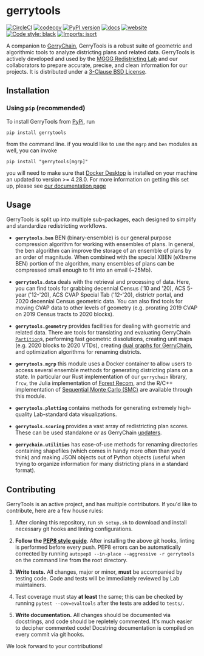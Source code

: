 # gerrytools

[![CircleCI](https://dl.circleci.com/status-badge/img/gh/mggg/gerrytools/tree/main.svg?style=svg)](https://dl.circleci.com/status-badge/redirect/gh/mggg/gerrytools/tree/main)
[![codecov](https://codecov.io/gh/mggg/gerrytools/branch/main/graph/badge.svg?token=O09GYF7C9X)](https://codecov.io/gh/mggg/gerrytools)
[![PyPI version](https://badge.fury.io/py/gerrytools.svg)](https://badge.fury.io/py/gerrytools)
[![docs](https://img.shields.io/badge/%E2%93%98-Documentation-%230099cd)](https://mggg.github.io/gerrytools/)
[![website](https://img.shields.io/badge/%F0%9F%8C%90%20-MGGG%20Redistricting%20Lab-%230099cd)](https://mggg.org)
[![Code style: black](https://img.shields.io/badge/code%20style-black-000000.svg)](https://github.com/psf/black)
[![Imports: isort](https://img.shields.io/badge/%20imports-isort-%231674b1?style=flat&labelColor=ef8336)](https://pycqa.github.io/isort/)

A companion to [GerryChain](https://github.com/mggg/GerryChain), GerryTools is a robust suite of
geometric and algorithmic tools to analyze districting plans and related data. GerryTools is
actively developed and used by the [MGGG Redistricting Lab](https://mggg.org) and our collaborators
to prepare accurate, precise, and clean information for our projects. It is distributed under a
[3-Clause BSD License](https://opensource.org/licenses/BSD-3-Clause).

## Installation

### Using `pip` (recommended)

To install GerryTools from [PyPi](https://pypi.org/project/gerrytools/), run

```console
pip install gerrytools
```

from the command line. if you would like to use the `mgrp` and `ben` modules as well, you can invoke

```console
pip install "gerrytools[mgrp]"
```

you will need to make sure that [Docker Desktop](https://www.docker.com/get-started/) is installed
on your machine an updated to version >= 4.28.0. For more information on getting this set up, please
see [our documentation page](https://gerrytools.readthedocs.io/en/latest/topics/docker/)

## Usage

GerryTools is split up into multiple sub-packages, each designed to simplify and standardize
redistricting workflows.

- **`gerrytools.ben`** BEN (binary-ensemble) is our general purpose compression algorithm for
  working with ensembles of plans. In general, the ben algorithm can improve the storage of an
  ensemble of plans by an order of magnitude. When combined with the special XBEN (eXtreme BEN)
  portion of the algorithm, many ensembles of plans can be compressed small enough to fit into an
  email (~25Mb).

- **`gerrytools.data`** deals with the retrieval and processing of data. Here, you can find tools
  for grabbing decennial Census ('10 and '20), ACS 5-year ('12-'20), ACS CVAP Special Tab ('12-'20),
  districtr portal, and 2020 decennial Census geometric data. You can also find tools for moving
  CVAP data to other levels of geometry (e.g. prorating 2019 CVAP on 2019 Census tracts to 2020
  blocks).

- **`gerrytools.geometry`** provides facilities for dealing with geometric and related data. There
  are tools for translating and evaluating GerryChain
  [`Partition`](https://mggg.github.io/GerryChain/api.html#module-gerrychain.partition)s, performing
  fast geometric dissolutions, creating unit maps (e.g. 2020 blocks to 2020 VTDs), creating
  [dual graphs for GerryChain](https://mggg.github.io/GerryChain/api.html#adjacency-graphs), and
  optimization algorithms for renaming districts.

- **`gerrytools.mgrp`** this module uses a Docker container to allow users to access several
  ensemble methods for generating districting plans on a state. In particular our Rust
  implementation of our `gerrychain` library, `frcw`, the Julia implementation of
  [Forest Recom](https://arxiv.org/pdf/2008.08054.pdf), and the R/C++ implementation of
  [Sequential Monte Carlo (SMC)](https://github.com/alarm-redist/redist) are available through this
  module.

- **`gerrytools.plotting`** contains methods for generating extremely high-quality Lab-standard data
  visualizations.

- **`gerrytools.scoring`** provides a vast array of redistricting plan scores. These can be used
  standalone _or_ as GerryChain
  [updaters](https://mggg.github.io/GerryChain/api.html#module-gerrychain.updaters).

- **`gerrychain.utilities`** has ease-of-use methods for renaming directories containing shapefiles
  (which comes in handy more often than you'd think) and making JSON objects out of Python objects
  (useful when trying to organize information for many districting plans in a standard format).

<!-- ### Example

GerryTools is easy to use and is designed to simplify data- and redistricting-related
workflows. For example, let's say we want to analyze Alabama's citizen voting-age
population data on 2020 Census tracts. First, we can download the geometric data
for the state using `gerrytools.data.geometry20()`:

```python
from gerrytools.data import geometry20
from us import states

# Retrieves Lab-processed and -cleaned geometry data, and writes it to file.
geometry20(states.AL, "~/project/AL-tracts.zip", geometry="tract")
```
Next, we can download cleaned citizen voting-age population (CVAP) data from the 2020 ACS special tabulation release:

```python
from gerrytools.data import cvap
from us import states

# A pandas DataFrame of 2020 CVAP data for the state of Alabama at the 2020 Census
# tract level.
data = cvap(states.AL, geometry="tract", year=2020)
data.to_csv("~/project/AL-cvap.csv")
```

Finally, we can merge the two datasets, attaching the CVAP demographic data to
the geometric data:

```python
import geopandas as gpd
import pandas as pd

# Import geometric and demographic data.
geometric = gpd.read_file("~/project/AL-tracts.zip")
demographic = pd.read_csv("~/project/AL-cvap.csv")

# Merge. Note that the DataFrames have different unique identifier columns --- this
# is intentional, and serves to differentiate datasets of varying geometric levels.
merged = geometric.merge(demographic, left_on="GEOID20", right_on="TRACT20")
```

And there we are — what once took hours of setup and parsing now takes less than a
minute. -->

## Contributing

GerryTools is an active project, and has multiple contributors. If you'd like to contribute, here
are a few house rules:

1. After cloning this repository, run `sh setup.sh` to download and install necessary git hooks and
   linting configurations.

1. **Follow the [PEP8 style guide](https://peps.python.org/pep-0008/)**. After installing the above
   git hooks, linting is performed before every push. PEP8 errors can be automatically corrected by
   running `autopep8 --in-place --aggressive -r gerrytools` on the command line from the root
   directory.

1. **Write tests.** All changes, major or minor, **must** be accompanied by testing code. Code and
   tests will be immediately reviewed by Lab maintainers.

1. Test coverage must stay **at least** the same; this can be checked by running
   `pytest --cov=evaltools` after the tests are added to `tests/`.

1. **Write documentation.** All changes should be documented via docstrings, and code should be
   repletely commented. It's much easier to decipher commented code! Docstring documentation is
   compiled on every commit via git hooks.

We look forward to your contributions!
